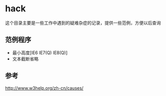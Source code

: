 hack
=====

这个目录主要是一些工作中遇到的疑难杂症的记录，提供一些范例，方便以后查询

## 范例程序
* 最小高度[IE6 IE7(Q) IE8(Q)]
* 文本截断省略


## 参考

http://www.w3help.org/zh-cn/causes/